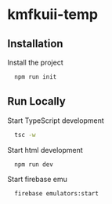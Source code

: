 # kmfkuii-temp

## Installation

Install the project

```bash
  npm run init
```

## Run Locally

Start TypeScript development

```bash
  tsc -w
```

Start html development

```bash
  npm run dev
```

Start firebase emu

```bash
  firebase emulators:start
```
